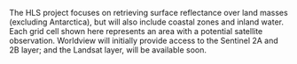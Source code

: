 The HLS project focuses on retrieving surface reflectance over land masses (excluding Antarctica), but will also include coastal zones and inland water. Each grid cell shown here represents an area with a potential satellite observation. Worldview will initially provide access to the Sentinel 2A and 2B layer; and the Landsat layer, will be available soon.
